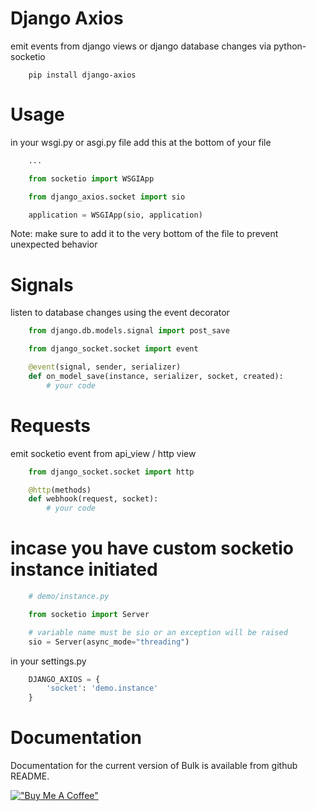 # Django Axios
emit events from django views or django database changes via python-socketio 

```shell
    pip install django-axios
```

# Usage 
in your wsgi.py or asgi.py file add this at the bottom of your file 

```python
    ...

    from socketio import WSGIApp

    from django_axios.socket import sio

    application = WSGIApp(sio, application)
```

Note: make sure to add it to the very bottom of the file to prevent unexpected behavior

# Signals 
listen to database changes using the event decorator 

```python
    from django.db.models.signal import post_save

    from django_socket.socket import event

    @event(signal, sender, serializer)
    def on_model_save(instance, serializer, socket, created):
        # your code
```

# Requests 
emit socketio event from api_view / http view

```python 
    from django_socket.socket import http

    @http(methods)
    def webhook(request, socket):
        # your code
```

# incase you have custom socketio instance initiated 

```python
    # demo/instance.py

    from socketio import Server 

    # variable name must be sio or an exception will be raised
    sio = Server(async_mode="threading")
```

in your settings.py
```python
    DJANGO_AXIOS = {
        'socket': 'demo.instance'
    }
```

# Documentation
Documentation for the current version of Bulk  is available from github README.


[!["Buy Me A Coffee"](https://www.buymeacoffee.com/assets/img/custom_images/orange_img.png)](https://www.buymeacoffee.com/lyonkvalid)